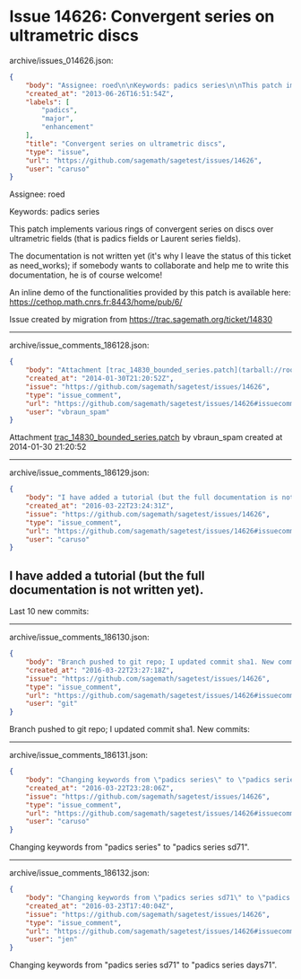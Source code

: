 # Issue 14626: Convergent series on ultrametric discs

archive/issues_014626.json:
```json
{
    "body": "Assignee: roed\n\nKeywords: padics series\n\nThis patch implements various rings of convergent series on discs over ultrametric fields (that is padics fields or Laurent series fields).\n\nThe documentation is not written yet (it's why I leave the status of this ticket as need_works); if somebody wants to collaborate and help me to write this documentation, he is of course welcome!\n\nAn inline demo of the functionalities provided by this patch is available here: https://cethop.math.cnrs.fr:8443/home/pub/6/\n\nIssue created by migration from https://trac.sagemath.org/ticket/14830\n\n",
    "created_at": "2013-06-26T16:51:54Z",
    "labels": [
        "padics",
        "major",
        "enhancement"
    ],
    "title": "Convergent series on ultrametric discs",
    "type": "issue",
    "url": "https://github.com/sagemath/sagetest/issues/14626",
    "user": "caruso"
}
```
Assignee: roed

Keywords: padics series

This patch implements various rings of convergent series on discs over ultrametric fields (that is padics fields or Laurent series fields).

The documentation is not written yet (it's why I leave the status of this ticket as need_works); if somebody wants to collaborate and help me to write this documentation, he is of course welcome!

An inline demo of the functionalities provided by this patch is available here: https://cethop.math.cnrs.fr:8443/home/pub/6/

Issue created by migration from https://trac.sagemath.org/ticket/14830





---

archive/issue_comments_186128.json:
```json
{
    "body": "Attachment [trac_14830_bounded_series.patch](tarball://root/attachments/some-uuid/ticket14830/trac_14830_bounded_series.patch) by vbraun_spam created at 2014-01-30 21:20:52",
    "created_at": "2014-01-30T21:20:52Z",
    "issue": "https://github.com/sagemath/sagetest/issues/14626",
    "type": "issue_comment",
    "url": "https://github.com/sagemath/sagetest/issues/14626#issuecomment-186128",
    "user": "vbraun_spam"
}
```

Attachment [trac_14830_bounded_series.patch](tarball://root/attachments/some-uuid/ticket14830/trac_14830_bounded_series.patch) by vbraun_spam created at 2014-01-30 21:20:52



---

archive/issue_comments_186129.json:
```json
{
    "body": "I have added a tutorial (but the full documentation is not written yet).\n----\nLast 10 new commits:",
    "created_at": "2016-03-22T23:24:31Z",
    "issue": "https://github.com/sagemath/sagetest/issues/14626",
    "type": "issue_comment",
    "url": "https://github.com/sagemath/sagetest/issues/14626#issuecomment-186129",
    "user": "caruso"
}
```

I have added a tutorial (but the full documentation is not written yet).
----
Last 10 new commits:



---

archive/issue_comments_186130.json:
```json
{
    "body": "Branch pushed to git repo; I updated commit sha1. New commits:",
    "created_at": "2016-03-22T23:27:18Z",
    "issue": "https://github.com/sagemath/sagetest/issues/14626",
    "type": "issue_comment",
    "url": "https://github.com/sagemath/sagetest/issues/14626#issuecomment-186130",
    "user": "git"
}
```

Branch pushed to git repo; I updated commit sha1. New commits:



---

archive/issue_comments_186131.json:
```json
{
    "body": "Changing keywords from \"padics series\" to \"padics series sd71\".",
    "created_at": "2016-03-22T23:28:06Z",
    "issue": "https://github.com/sagemath/sagetest/issues/14626",
    "type": "issue_comment",
    "url": "https://github.com/sagemath/sagetest/issues/14626#issuecomment-186131",
    "user": "caruso"
}
```

Changing keywords from "padics series" to "padics series sd71".



---

archive/issue_comments_186132.json:
```json
{
    "body": "Changing keywords from \"padics series sd71\" to \"padics series days71\".",
    "created_at": "2016-03-23T17:40:04Z",
    "issue": "https://github.com/sagemath/sagetest/issues/14626",
    "type": "issue_comment",
    "url": "https://github.com/sagemath/sagetest/issues/14626#issuecomment-186132",
    "user": "jen"
}
```

Changing keywords from "padics series sd71" to "padics series days71".
